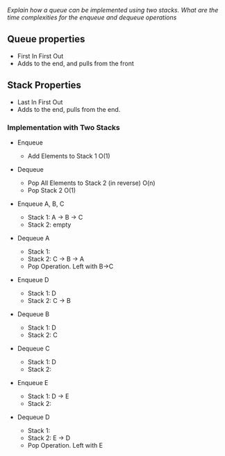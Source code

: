_Explain how a queue can be implemented using two stacks. What are the time complexities for the enqueue and dequeue operations_

## Queue properties
* First In First Out
* Adds to the end, and pulls from the front

## Stack Properties
* Last In First Out
* Adds to the end, pulls from the end.

### Implementation with Two Stacks
- Enqueue
    - Add Elements to Stack 1 O(1)
- Dequeue
    - Pop All Elements to Stack 2 (in reverse) O(n)
    - Pop Stack 2 O(1)


- Enqueue A, B, C
    - Stack 1: A -> B -> C
    - Stack 2: empty
- Dequeue A
    - Stack 1:
    - Stack 2: C -> B -> A
    - Pop Operation. Left with B->C

- Enqueue D
    - Stack 1: D
    - Stack 2: C -> B 
- Dequeue B
    - Stack 1: D
    - Stack 2: C 
- Dequeue C
    - Stack 1: D
    - Stack 2: 

- Enqueue E
    - Stack 1: D -> E
    - Stack 2: 
- Dequeue D
    - Stack 1:
    - Stack 2: E -> D
    - Pop Operation. Left with E

